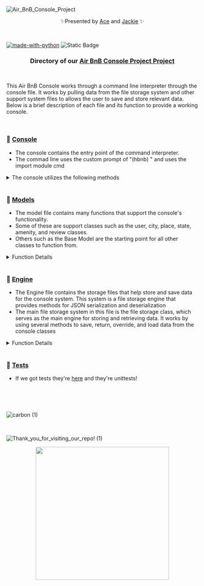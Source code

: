 ![Air_BnB_Console_Project](https://github.com/Ace-Quantum/atlas-AirBnB_clone/assets/144152489/0b9474e9-f3c9-4410-bec2-ed01f7ea60ba)

<p align="center">
✨Presented by <a href="https://github.com/Ace-Quantum" target="_blank">Ace</a> and  <a href="https://github.com/Srixx24/">Jackie</a> ✨
</p>

<br>

[![made-with-python](https://img.shields.io/badge/Made%20with-Python-1f425f.svg)](https://www.python.org/)
![Static Badge](https://img.shields.io/badge/Queers%20Ruling-Code%20Space-purple?style=string&logoColor=purple) 

<h3><p align="center">
Directory of our <a href="https://github.com/Ace-Quantum/atlas-AirBnB_clone">Air BnB Console Project Project</a>
</p></h3>



<br>

This Air BnB Console works through a command line interpreter through the console file. It works by pulling data from the file storage system and other support system files to  allows the user to save and store relevant data. Below is a brief description of each file and its function to provide a working console.

<br>

### 🌟 [Console](https://github.com/Ace-Quantum/atlas-AirBnB_clone/blob/main/console.py)
- The console contains the entry point of the command interpreter.
-  The commad line uses the custom prompt of "(hbnb) " and uses the import module cmd
<details>
<summary>The console utilizes the following methods</summary>
<ul><li>Create: This command creates a new instance of the specified class.</li>
<li>Show: The show command prints the string representation of an instance.</li>
<li>Destroy: The destroy command deletes an instance based on the class name and ID provided.</li>
<li>All: The all command prints the string representation of all instances.</li>
<li>Update: The update command updates an instance. **IMPORTANT** The following can not be updated as the are restricted - id, created_at, and updated_at</li>
</ul></details>

<br>

### 🌟 [Models](https://github.com/Ace-Quantum/atlas-AirBnB_clone/tree/main/models)
- The model file contains many functions that support the console's functionality.
- Some of these are support classes such as the user, city, place, state, amenity, and review classes.
- Others such as the Base Model are the starting point for all other classes to function from.
<details>
<summary>Function Details</summary>
<ul><li>The User Class provides information like email, password, first and last name</li>
<li>The City class provides information like state id and name.</li>
<li>The Place class provides information like city id, user id, name, description, number of rooms, number of bathrooms, max guests, price per night, latitude, longitude, and amenity ids.</li>
<li>The State class provides information like name.</li>
<li>The Amenity class provides information like name.</li>
<li>The Review class provides information like place id, user id, and text.</li></ul></details>

<br>

### 🌟 [Engine](https://github.com/Ace-Quantum/atlas-AirBnB_clone/tree/main/models/engine)
- The Engine file contains the storage files that help store and save data for the console system. This system is a file storage engine that provides methods for JSON serialization and deserialization
-  The main file storage system in this file is the file storage class, which serves as the main engine for storing and retrieving data. It works by using several methods to save, return, override, and load data from the console classes
<details>
<summary>Function Details</summary>
<ul><li>The file path class attribute is set to the path of the JSON file used for data storage.</li
<li>The objects dictionary is used to hold instances of various classes.</li>
<li>The all method returns the objects dictionary.</li>
<li>The new method adds a new object to the objects dictionary.</li>
<li>The save method serializes the objects in the objects dictionary and saves them to the JSON file specified by file path.</li>
<li>The reload method loads the instances from the JSON file and populates the objects dictionary.</li></ul></details>

<br>

### 🌟 [Tests](https://github.com/Ace-Quantum/atlas-AirBnB_clone/tree/main/tests)
- If we got tests they're [here](https://github.com/Ace-Quantum/atlas-AirBnB_clone/tree/main/tests) and they're unittests!

  
<br>
<br>
<br>

![carbon (1)](https://github.com/Ace-Quantum/atlas-AirBnB_clone/assets/144152489/97979d52-43e1-4870-b1bd-587473983153)


<br>

![Thank_you_for_visiting_our_repo! (1)](https://github.com/Ace-Quantum/atlas-AirBnB_clone/assets/144152489/350533bf-aeb3-408c-a7f0-726021f58b1d)

<p align="center">
  <img width="350" src="https://github.com/Ace-Quantum/atlas-AirBnB_clone/assets/144152489/a851c145-5431-4629-9493-d32e3d0232e8">
</p>


